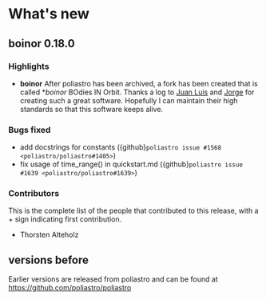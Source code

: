 # What's new

## boinor 0.18.0

### Highlights

- **boinor**
  After poliastro has been archived, a fork has been created that is called **boinor*
  BOdies IN Orbit.
  Thanks a log to [Juan Luis](https://github.com/astrojuanlu/) and [Jorge](https://github.com/jorgepiloto/)
  for creating such a great software.
  Hopefully I can maintain their high standards so that this software keeps alive.


### Bugs fixed

- add docstrings for constants ({github}`poliastro issue #1568 <poliastro/poliastro#1405>`)
- fix usage of time_range() in quickstart.md ({github}`poliastro issue #1639 <poliastro/poliastro#1639>`)


### Contributors

This is the complete list of the people that contributed to this
release, with a + sign indicating first contribution.

- Thorsten Alteholz


## versions before

Earlier versions are released from poliastro and can be found
at https://github.com/poliastro/poliastro
